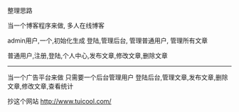 整理思路

当一个博客程序来做, 多人在线博客

admin用户,一个,初始化生成
登陆,管理后台,
管理普通用户,
管理所有文章




普通用户,注册,登陆,个人中心,发布文章,修改文章,删除文章



------------

当一个广告平台来做
只需要一个后台管理用户
登陆后台,管理文章,发布文章,删除文章,修改文章,查看统计


抄这个网站
http://www.tuicool.com/

